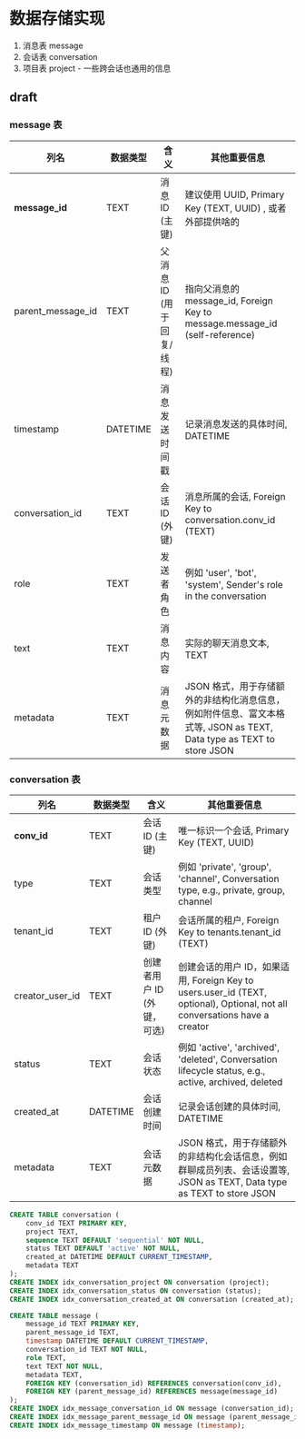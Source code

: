 # 数据存储实现

1. 消息表 message
2. 会话表 conversation
3. 项目表 project - 一些跨会话也通用的信息

## draft

### message 表

| 列名              | 数据类型 | 含义                      | 其他重要信息                                                                                                         |
| ----------------- | -------- | ------------------------- | -------------------------------------------------------------------------------------------------------------------- |
| **message_id**    | TEXT     | 消息 ID (主键)            | 建议使用 UUID, Primary Key (TEXT, UUID) , 或者外部提供啥的                                                           |
| parent_message_id | TEXT     | 父消息 ID (用于回复/线程) | 指向父消息的 message_id, Foreign Key to message.message_id (self-reference)                                          |
| timestamp         | DATETIME | 消息发送时间戳            | 记录消息发送的具体时间, DATETIME                                                                                     |
| conversation_id   | TEXT     | 会话 ID (外键)            | 消息所属的会话, Foreign Key to conversation.conv_id (TEXT)                                                           |
| role              | TEXT     | 发送者角色                | 例如 'user', 'bot', 'system', Sender's role in the conversation                                                      |
| text              | TEXT     | 消息内容                  | 实际的聊天消息文本, TEXT                                                                                             |
| metadata          | TEXT     | 消息元数据                | JSON 格式，用于存储额外的非结构化消息信息，例如附件信息、富文本格式等, JSON as TEXT, Data type as TEXT to store JSON |

### conversation 表

| 列名            | 数据类型 | 含义                       | 其他重要信息                                                                                                               |
| --------------- | -------- | -------------------------- | -------------------------------------------------------------------------------------------------------------------------- |
| **conv_id**     | TEXT     | 会话 ID (主键)             | 唯一标识一个会话, Primary Key (TEXT, UUID)                                                                                 |
| type            | TEXT     | 会话类型                   | 例如 'private', 'group', 'channel', Conversation type, e.g., private, group, channel                                       |
| tenant_id       | TEXT     | 租户 ID (外键)             | 会话所属的租户, Foreign Key to tenants.tenant_id (TEXT)                                                                    |
| creator_user_id | TEXT     | 创建者用户 ID (外键，可选) | 创建会话的用户 ID，如果适用, Foreign Key to users.user_id (TEXT, optional), Optional, not all conversations have a creator |
| status          | TEXT     | 会话状态                   | 例如 'active', 'archived', 'deleted', Conversation lifecycle status, e.g., active, archived, deleted                       |
| created_at      | DATETIME | 会话创建时间               | 记录会话创建的具体时间, DATETIME                                                                                           |
| metadata        | TEXT     | 会话元数据                 | JSON 格式，用于存储额外的非结构化会话信息，例如群聊成员列表、会话设置等, JSON as TEXT, Data type as TEXT to store JSON     |

```sql
CREATE TABLE conversation (
    conv_id TEXT PRIMARY KEY,
    project TEXT,
    sequence TEXT DEFAULT 'sequential' NOT NULL,
    status TEXT DEFAULT 'active' NOT NULL,
    created_at DATETIME DEFAULT CURRENT_TIMESTAMP,
    metadata TEXT
);
CREATE INDEX idx_conversation_project ON conversation (project);
CREATE INDEX idx_conversation_status ON conversation (status);
CREATE INDEX idx_conversation_created_at ON conversation (created_at);

CREATE TABLE message (
    message_id TEXT PRIMARY KEY,
    parent_message_id TEXT,
    timestamp DATETIME DEFAULT CURRENT_TIMESTAMP,
    conversation_id TEXT NOT NULL,
    role TEXT,
    text TEXT NOT NULL,
    metadata TEXT,
    FOREIGN KEY (conversation_id) REFERENCES conversation(conv_id),
    FOREIGN KEY (parent_message_id) REFERENCES message(message_id)
);
CREATE INDEX idx_message_conversation_id ON message (conversation_id);
CREATE INDEX idx_message_parent_message_id ON message (parent_message_id);
CREATE INDEX idx_message_timestamp ON message (timestamp);
```
